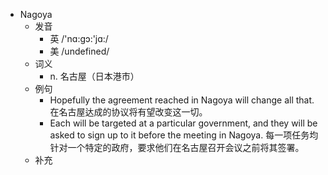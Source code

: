 - Nagoya
  - 发音
    - 英 /'nɑ:ɡɔ:'jɑ:/
    - 美 /undefined/
  - 词义
    - n. 名古屋（日本港市）
  - 例句
    - Hopefully the agreement reached in Nagoya will change all that. 在名古屋达成的协议将有望改变这一切。
    - Each will be targeted at a particular government, and they will be asked to sign up to it before the meeting in Nagoya. 每一项任务均针对一个特定的政府，要求他们在名古屋召开会议之前将其签署。
  - 补充